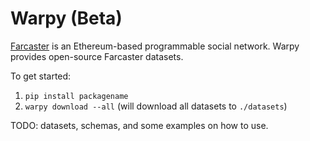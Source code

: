 # Warpy (Beta)

[Farcaster](https://github.com/farcasterxyz/protocol) is an Ethereum-based programmable social network. Warpy provides open-source Farcaster datasets.

To get started:

1. `pip install packagename`
2. `warpy download --all` (will download all datasets to `./datasets`)

TODO: datasets, schemas, and some examples on how to use.
